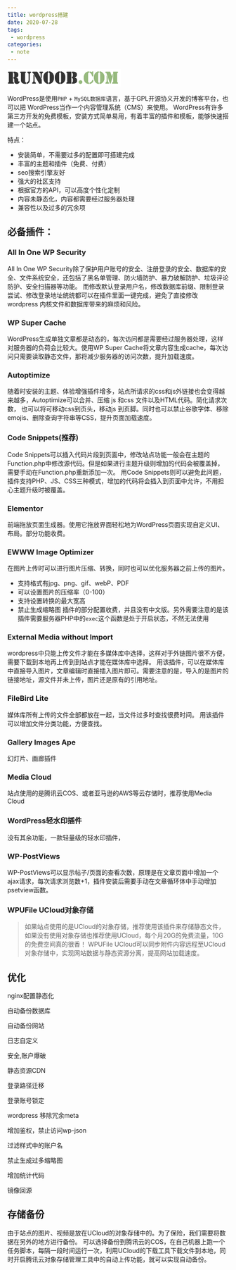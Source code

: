 ```yaml
---
title: wordpress搭建
date: 2020-07-28
tags:
 - wordpress
categories:
 - note
---
```


![RUNOOB 图标](../../images/runoob-logo.png)


WordPress是使用`PHP` + `MySQL数据库`语言，基于GPL开源协义开发的博客平台，也可以把 WordPress当作一个内容管理系统（CMS）来使用。
WordPress有许多第三方开发的免费模板，安装方式简单易用，有着丰富的插件和模板，能够快速搭建一个站点。

特点：

+ 安装简单，不需要过多的配置即可搭建完成
+ 丰富的主题和插件（免费、付费）
+ seo搜索引擎友好
+ 强大的社区支持
+ 根据官方的API，可以高度个性化定制
+ 内容未静态化，内容都需要经过服务器处理
+ 兼容性以及过多的冗余项


## 必备插件：

### All In One WP Security
All In One WP Security除了保护用户账号的安全、注册登录的安全、数据库的安全、文件系统安全，还包括了黑名单管理、防火墙防护、暴力破解防护、垃圾评论防护、安全扫描器等功能。
而修改默认登录用户名，修改数据库前缀、限制登录尝试、修改登录地址统统都可以在插件里面一键完成，避免了直接修改 wordpress 内核文件和数据库带来的麻烦和风险。


### WP Super Cache
WordPress生成单独文章都是动态的，每次访问都是需要经过服务器处理，这样对服务器的负荷会比较大。使用WP Super Cache将文章内容生成cache，每次访问只需要读取静态文件，那将减少服务器的访问次数，提升加载速度。



### Autoptimize
随着时安装的主题、体验增强插件增多，站点所请求的css和js外链接也会变得越来越多，Autoptimize可以合并、压缩 js 和css 文件以及HTML代码。简化请求次数，
也可以将可移动css到页头，移动js 到页脚。同时也可以禁止谷歌字体、移除emojis、删除查询字符串等CSS，提升页面加载速度。


### Code Snippets(推荐)
Code Snippets可以插入代码片段到页面中，修改站点功能一般会在主题的Function.php中修改源代码。但是如果进行主题升级则增加的代码会被覆盖掉，需要手动在Function.php重新添加一次。
用Code Snippets则可以避免此问题，插件支持PHP、JS、CSS三种模式，增加的代码将会插入到页面中允许，不用担心主题升级时被覆盖。


### Elementor
前端拖放页面生成器。使用它拖放界面轻松地为WordPress页面实现自定义UI、布局。部分功能收费。


### EWWW Image Optimizer
在图片上传时可以进行图片压缩、转换，同时也可以优化服务器之前上传的图片。
+ 支持格式有jpg、png、gif、webP、PDF
+ 可以设置图片的压缩率（0-100）
+ 支持设置转换的最大宽高
+ 禁止生成缩略图
插件的部分配置收费，并且没有中文版。另外需要注意的是该插件需要服务器PHP中的```exec```这个函数是处于开启状态，不然无法使用


### External Media without Import
wordpress中只能上传文件才能在多媒体库中选择，这样对于外链图片很不方便，需要下载到本地再上传到到站点才能在媒体库中选择。
用该插件，可以在媒体库中直接导入图片，文章编辑时直接插入图片即可。需要注意的是，导入的是图片的链接地址，源文件并未上传，图片还是原有的引用地址。

### FileBird Lite
媒体库所有上传的文件全部都放在一起，当文件过多时查找很费时间。
用该插件可以增加文件分类功能，方便查找。

### Gallery Images Ape
幻灯片、画廊插件

### Media Cloud
站点使用的是腾讯云COS、或者亚马逊的AWS等云存储时，推荐使用Media Cloud

### WordPress轻水印插件
没有其余功能，一款轻量级的轻水印插件，

### WP-PostViews
WP-PostViews可以显示帖子/页面的查看次数，原理是在文章页面中增加一个ajax请求，每次请求浏览数+1，插件安装后需要手动在文章循环体中手动增加psetview函数。

### WPUFile UCloud对象存储
>如果站点使用的是UCloud的对象存储，推荐使用该插件来存储静态文件，如果没有使用对象存储也推荐使用UCloud，每个月20G的免费流量，10G的免费空间真的很香！
WPUFile UCloud可以同步附件内容远程至UCloud对象存储中，实现网站数据与静态资源分离，提高网站加载速度。


## 优化
nginx配置静态化

自动备份数据库

自动备份网站

日志自定义

安全,账户爆破

静态资源CDN

登录路径迁移

登录账号锁定

wordpress 移除冗余meta

增加鉴权，禁止访问wp-json

过滤样式中的账户名

禁止生成过多缩略图

增加统计代码

镜像回源


## 存储备份
由于站点的图片、视频是放在UCloud的对象存储中的。为了保险，我们需要将数据在另外的地方进行备份。
可以选择备份到腾讯云的COS，在自己机器上跑一个任务脚本，每隔一段时间运行一次，利用UCloud的下载工具下载文件到本地，同时开启腾讯云对象存储管理工具中的自动上传功能，就可以实现自动备份。

